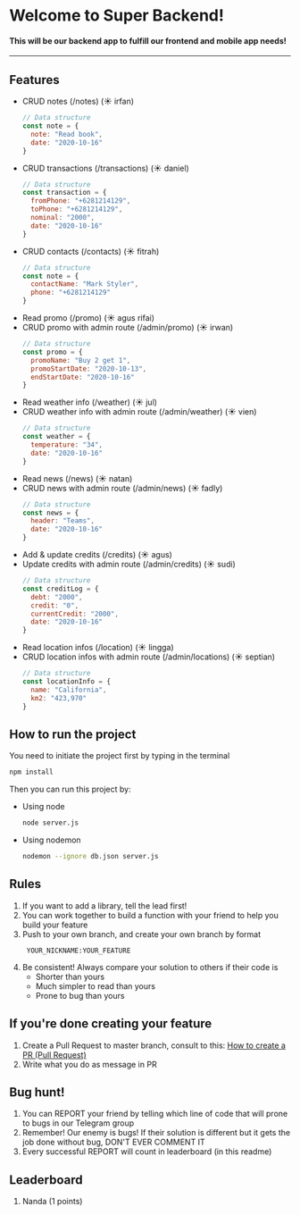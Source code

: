 # Welcome to Super Backend!
#### This will be our backend app to fulfill our frontend and mobile app needs!
----------
## Features
- CRUD notes (/notes) (☀️ irfan)
  ```javascript
  // Data structure
  const note = {
    note: "Read book",
    date: "2020-10-16"
  }
  ```
- CRUD transactions (/transactions) (☀️ daniel)
  ```javascript
  // Data structure
  const transaction = {
    fromPhone: "+6281214129",
    toPhone: "+6281214129",
    nominal: "2000",
    date: "2020-10-16"
  }
  ```
- CRUD contacts (/contacts) (☀️ fitrah)
  ```javascript
  // Data structure
  const note = {
    contactName: "Mark Styler",
    phone: "+6281214129"
  }
  ```
- Read promo (/promo) (☀️ agus rifai)
- CRUD promo with admin route (/admin/promo) (☀️ irwan)
  ```javascript
  // Data structure
  const promo = {
    promoName: "Buy 2 get 1",
    promoStartDate: "2020-10-13",
    endStartDate: "2020-10-16"
  }
  ```
- Read weather info (/weather) (☀️ jul)
- CRUD weather info with admin route (/admin/weather) (☀️ vien)
  ```javascript
  // Data structure
  const weather = {
    temperature: "34",
    date: "2020-10-16"
  }
  ```
- Read news (/news) (☀️ natan)
- CRUD news with admin route (/admin/news) (☀️ fadly)
  ```javascript
  // Data structure
  const news = {
    header: "Teams",
    date: "2020-10-16"
  }
  ```
- Add & update credits (/credits) (☀️ agus)
- Update credits with admin route (/admin/credits) (☀️ sudi)
  ```javascript
  // Data structure
  const creditLog = {
    debt: "2000",
    credit: "0",
    currentCredit: "2000",
    date: "2020-10-16"
  }
  ```
- Read location infos (/location) (☀️ lingga)
- CRUD location infos with admin route (/admin/locations) (☀️ septian)
  ```javascript
  // Data structure
  const locationInfo = {
    name: "California",
    km2: "423,970"
  }
  ```

## How to run the project
You need to initiate the project first by typing in the terminal
```bash
npm install
```
Then you can run this project by:
- Using node
  ```bash
  node server.js
  ```
- Using nodemon
  ```bash
  nodemon --ignore db.json server.js
  ```

## Rules
1. If you want to add a library, tell the lead first!
2. You can work together to build a function with your friend to help you build your feature
3. Push to your own branch, and create your own branch by format
   ```
    YOUR_NICKNAME:YOUR_FEATURE
   ```
4. Be consistent! Always compare your solution to others if their code is
   - Shorter than yours
   - Much simpler to read than yours
   - Prone to bug than yours

## If you're done creating your feature
1. Create a Pull Request to master branch, consult to this: [How to create a PR (Pull Request)](https://docs.github.com/en/free-pro-team@latest/github/collaborating-with-issues-and-pull-requests/creating-a-pull-request)
2. Write what you do as message in PR

## Bug hunt! 
1. You can REPORT your friend by telling which line of code that will prone to bugs in our Telegram group
2. Remember! Our enemy is bugs! If their solution is different but it gets the job done without bug, DON'T EVER COMMENT IT
3. Every successful REPORT will count in leaderboard (in this readme)

## Leaderboard
1. Nanda (1 points)